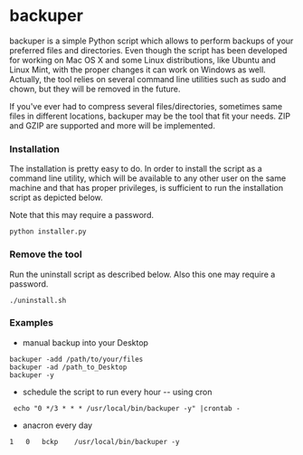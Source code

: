 # backuper
backuper is a simple Python script which allows to perform backups of your preferred files and directories.
Even though the script has been developed for working on Mac OS X and some Linux distributions, like Ubuntu and Linux Mint, with the proper changes it can work on Windows as well. Actually, the tool relies on several command line utilities such as sudo and chown, but they will be removed in the future.


If you've ever had to compress several files/directories, sometimes same files in different locations, backuper may be the tool that fit your needs. ZIP and GZIP are supported and more will be implemented.

### Installation

The installation is pretty easy to do. In order to install the script as a command line utility, which will be available to any other user on the same machine and that has proper privileges, is sufficient to run the installation script as depicted below.

Note that this may require a password.

```
python installer.py
```


### Remove the tool
Run the uninstall script as described below. Also this one may require a password.

```
./uninstall.sh
```


### Examples

- manual backup into your Desktop
```
backuper -add /path/to/your/files
backuper -ad /path_to_Desktop
backuper -y
```


- schedule the script to run every hour -- using cron
```
 echo "0 */3 * * * /usr/local/bin/backuper -y" |crontab -
```

- anacron every day
```
1	0	bckp	/usr/local/bin/backuper -y
```
